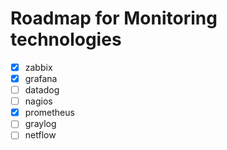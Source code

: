 # Roadmap for Monitoring technologies

- [x] zabbix
- [x] grafana
- [ ] datadog
- [ ] nagios
- [x] prometheus
- [ ] graylog
- [ ] netflow
